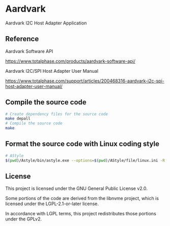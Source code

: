 **Aardvark**
===

Aardvark I2C Host Adapter Application

**Reference**
---

Aardvark Software API

<https://www.totalphase.com/products/aardvark-software-api/>

Aardvark I2C/SPI Host Adapter User Manual

<https://www.totalphase.com/support/articles/200468316-aardvark-i2c-spi-host-adapter-user-manual/>

**Compile the source code**
---

```bash
# Create dependency files for the source code
make depall
# Compile the source code
make
```

**Format the source code with Linux coding style**
---

```bash
# AStyle
$(pwd)/Astyle/bin/astyle.exe --options=$(pwd)/AStyle/file/linux.ini -R ./*.c,*.h --exclude=AStyle --formatted
```

**License**
---

This project is licensed under the GNU General Public License v2.0.

Some portions of the code are derived from the libnvme project,
which is licensed under the LGPL-2.1-or-later license.

In accordance with LGPL terms, this project redistributes those portions under the GPLv2.
